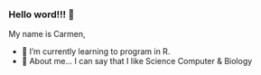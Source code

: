 ### Hello word!!! 👋
My name is Carmen, 
- 🌱 I’m currently learning to program in R.
- 💬 About me... I can say that I like Science Computer & Biology

<!--
**mruizpav/mruizpav** is a ✨ _special_ ✨ repository because its `README.md` (this file) appears on your GitHub profile.

Here are some ideas to get you started:

- 🔭 I’m currently working on ...
- 🌱 I’m currently learning ...
- 👯 I’m looking to collaborate on ...
- 🤔 I’m looking for help with ...
- 💬 Ask me about ...
- 📫 How to reach me: ...
- 😄 Pronouns: ...
- ⚡ Fun fact: ...
-->

